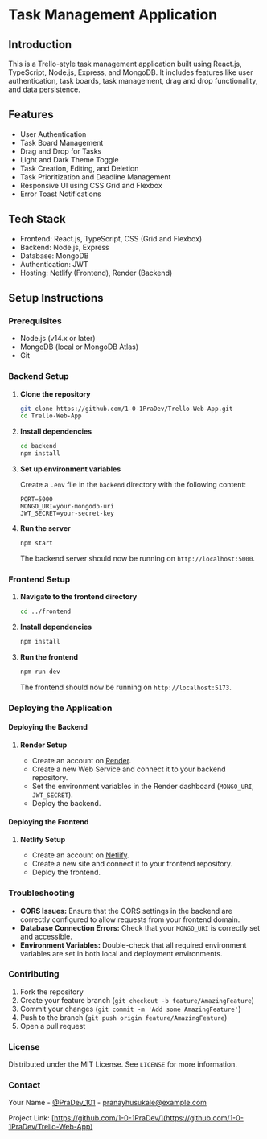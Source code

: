 # Task Management Application

## Introduction

This is a Trello-style task management application built using React.js, TypeScript, Node.js, Express, and MongoDB. It includes features like user authentication, task boards, task management, drag and drop functionality, and data persistence.

## Features

- User Authentication
- Task Board Management
- Drag and Drop for Tasks
- Light and Dark Theme Toggle
- Task Creation, Editing, and Deletion
- Task Prioritization and Deadline Management
- Responsive UI using CSS Grid and Flexbox
- Error Toast Notifications

## Tech Stack

- Frontend: React.js, TypeScript, CSS (Grid and Flexbox)
- Backend: Node.js, Express
- Database: MongoDB
- Authentication: JWT
- Hosting: Netlify (Frontend), Render (Backend)

## Setup Instructions

### Prerequisites

- Node.js (v14.x or later)
- MongoDB (local or MongoDB Atlas)
- Git

### Backend Setup

1. **Clone the repository**

    ```bash
    git clone https://github.com/1-0-1PraDev/Trello-Web-App.git
    cd Trello-Web-App
    ```

2. **Install dependencies**

    ```bash
    cd backend
    npm install
    ```

3. **Set up environment variables**

    Create a `.env` file in the `backend` directory with the following content:

    ```plaintext
    PORT=5000
    MONGO_URI=your-mongodb-uri
    JWT_SECRET=your-secret-key
    ```

4. **Run the server**

    ```bash
    npm start
    ```

    The backend server should now be running on `http://localhost:5000`.

### Frontend Setup

1. **Navigate to the frontend directory**

    ```bash
    cd ../frontend
    ```

2. **Install dependencies**

    ```bash
    npm install
    ```

3. **Run the frontend**

    ```bash
    npm run dev
    ```

    The frontend should now be running on `http://localhost:5173`.

### Deploying the Application

#### Deploying the Backend

1. **Render Setup**

    - Create an account on [Render](https://render.com/).
    - Create a new Web Service and connect it to your backend repository.
    - Set the environment variables in the Render dashboard (`MONGO_URI`, `JWT_SECRET`).
    - Deploy the backend.

#### Deploying the Frontend

1. **Netlify Setup**

    - Create an account on [Netlify](https://www.netlify.com/).
    - Create a new site and connect it to your frontend repository.
    - Deploy the frontend.

### Troubleshooting

- **CORS Issues:** Ensure that the CORS settings in the backend are correctly configured to allow requests from your frontend domain.
- **Database Connection Errors:** Check that your `MONGO_URI` is correctly set and accessible.
- **Environment Variables:** Double-check that all required environment variables are set in both local and deployment environments.

### Contributing

1. Fork the repository
2. Create your feature branch (`git checkout -b feature/AmazingFeature`)
3. Commit your changes (`git commit -m 'Add some AmazingFeature'`)
4. Push to the branch (`git push origin feature/AmazingFeature`)
5. Open a pull request

### License

Distributed under the MIT License. See `LICENSE` for more information.

### Contact


Your Name - [@PraDev_101](https://twitter.com/@PraDev_101) - pranayhusukale@example.com

Project Link: [https://github.com/1-0-1PraDev/](https://github.com/1-0-1PraDev/Trello-Web-App)
